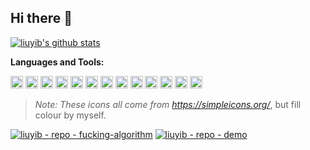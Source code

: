 ## Hi there 👋

<a href="https://github.com/anuraghazra/github-readme-stats" target="_blank">
<img src="https://github-readme-stats.vercel.app/api?username=liuyib&show_icons=true" title="liuyib's github stats" alt="liuyib's github stats" />
</a>

<!-- Test -->

**Languages and Tools:**

<code><img height="20" src="./assets/javascript.svg" title="JavaScript" alt="JavaScript"></code>
<code><img height="20" src="./assets/typescript.svg" title="TypeScript" alt="TypeScript"></code>
<code><img height="20" src="./assets/react.svg" title="React" alt="React"></code>
<code><img height="20" src="./assets/vue-dot-js.svg" title="Vue" alt="Vue"></code>
<code><img height="20" src="./assets/stylus.svg" title="Stylus" alt="Stylus"></code>
<code><img height="20" src="./assets/git.svg" title="Git" alt="Git"></code>
<code><img height="20" src="./assets/node-dot-js.svg" title="Node.js" alt="Node.js"></code>
<code><img height="20" src="./assets/github.svg" title="Github" alt="Github"></code>
<code><img height="20" src="./assets/npm.svg" title="NPM" alt="NPM"></code>
<code><img height="20" src="./assets/visualstudiocode.svg" title="Visual Studio Code" alt="Visual Studio Code"></code>
<code><img height="20" src="./assets/adobephotoshop.svg" title="PhotoShop" alt="PhotoShop"></code>
<code><img height="20" src="./assets/aseprite.svg" title="Aseprite" alt="Aseprite"></code>
<code><img height="20" src="./assets/mdnwebdocs.svg" title="MDN Web Docs" alt="MDN Web Docs"></code>

> _Note: These icons all come from https://simpleicons.org/_, but fill colour by myself.

[![liuyib - repo - fucking-algorithm](https://github-readme-stats.vercel.app/api/pin/?username=liuyib&repo=fucking-algorithm)](https://github.com/liuyib/fucking-algorithm)
[![liuyib - repo - demo](https://github-readme-stats.vercel.app/api/pin/?username=liuyib&repo=demo)](https://github.com/liuyib/demo)
